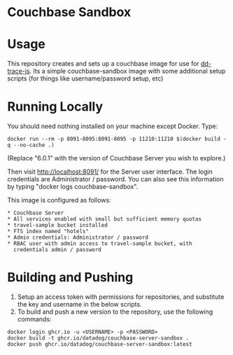 Couchbase Sandbox
=================

# Usage
This repository creates and sets up a couchbase image for use for [dd-trace-js](https://github.com/DataDog/dd-trace-js).  Its a simple couchbase-sandbox image with some additional setup scripts (for things like username/password setup, etc)

# Running Locally

You should need nothing installed on your machine except Docker. Type:

```
docker run --rm -p 8091-8095:8091-8095 -p 11210:11210 $(docker build -q --no-cache .)
```

(Replace "6.0.1" with the version of Couchbase Server you wish to explore.)

Then visit [http://localhost:8091/](http://localhost:8091/) for the Server user interface. The login credentials are Administrator / password. You can also
see this information by typing "docker logs couchbase-sandbox".

This image is configured as follows:

    * Couchbase Server
    * All services enabled with small but sufficient memory quotas
    * travel-sample bucket installed
    * FTS index named "hotels"
    * Admin credentials: Administrator / password
    * RBAC user with admin access to travel-sample bucket, with
      credentials admin / password


# Building and Pushing
1. Setup an access token with permissions for repositories, and substitute the key and username in the below scripts.
2. To build and push a new version to the repository, use the following commands:
```
docker login ghcr.io -u <USERNAME> -p <PASSWORD>
docker build -t ghcr.io/datadog/couchbase-server-sandbox .
docker push ghcr.io/datadog/couchbase-server-sandbox:latest
```